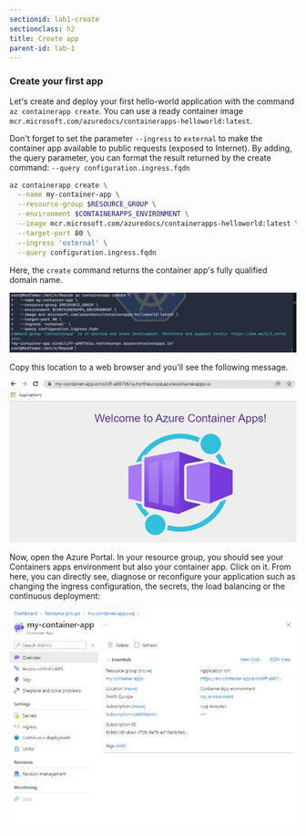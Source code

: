 ```yaml
---
sectionid: lab1-create
sectionclass: h2
title: Create app
parent-id: lab-1
---
```



### Create your first app

Let's create and deploy your first hello-world application with the command `az containerapp create`. You can use a ready container image `mcr.microsoft.com/azuredocs/containerapps-helloworld:latest`.

Don't forget to set the parameter `--ingress` to `external` to make the container app available to public requests (exposed to Internet). By adding, the query parameter, you can format the result returned by the create command: `--query configuration.ingress.fqdn`

``` bash
az containerapp create \
  --name my-container-app \
  --resource-group $RESOURCE_GROUP \
  --environment $CONTAINERAPPS_ENVIRONMENT \
  --image mcr.microsoft.com/azuredocs/containerapps-helloworld:latest \
  --target-port 80 \
  --ingress 'external' \
  --query configuration.ingress.fqdn
```

Here, the `create` command returns the container app's fully qualified domain name.

![Create an with the console](/media/lab1/create-app.png)

Copy this location to a web browser and you'll see the following message.

![Running app](/media/lab1/running-app.png)

Now, open the Azure Portal. In your resource group, you should see your Containers apps environment but also your container app. Click on it.
From here, you can directly see, diagnose or reconfigure your application such as changing the ingress configuration, the secrets, the load balancing or the continuous deployment:

![App in Azure](/media/lab1/created-app-in-azure.png)
